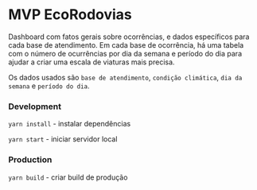 # MVP EcoRodovias

Dashboard com fatos gerais sobre ocorrências, e dados específicos para cada base de atendimento. Em cada base de ocorrência, há uma tabela com o número de ocurrências por dia da semana e período do dia para ajudar a criar uma escala de viaturas mais precisa.

Os dados usados são `base de atendimento`, `condição climática`, `dia da semana` e `período do dia`.

### Development

`yarn install` - instalar dependências

`yarn start` - iniciar servidor local

### Production

`yarn build` - criar build de produção
